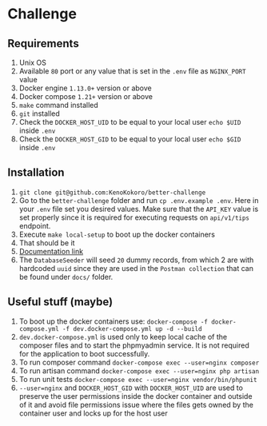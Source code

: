 # Challenge

## Requirements
1. Unix OS
2. Available `80` port or any value that is set in the `.env` file as `NGINX_PORT` value
3. Docker engine `1.13.0+` version or above
4. Docker compose `1.21+` version or above
5. `make` command installed
6. `git` installed
7. Check the `DOCKER_HOST_UID` to be equal to your local user `echo $UID` inside `.env`
8. Check the `DOCKER_HOST_GID` to be equal to your local user `echo $GID` inside `.env`

## Installation
1. `git clone git@github.com:KenoKokoro/better-challenge`
2. Go to the `better-challenge` folder and run `cp .env.example .env`. Here in your `.env` file set you desired values. 
Make sure that the `API_KEY` value is set properly since it is required for executing requests on `api/v1/tips` endpoint.
3. Execute `make local-setup` to boot up the docker containers
4. That should be it
5. [Documentation link](https://documenter.getpostman.com/view/1567891/RzZAjxqw)
6. The `DatabaseSeeder` will seed `20` dummy records, from which 2 are with hardcoded `uuid` since they are used in the 
`Postman collection` that can be found under `docs/` folder.

## Useful stuff (maybe)
1. To boot up the docker containers use: `docker-compose -f docker-compose.yml -f dev.docker-compose.yml up -d --build`
2. `dev.docker-compose.yml` is used only to keep local cache of the composer files and to start the phpmyadmin service.
 It is not required for the application to boot successfully.
3. To run composer command `docker-compose exec --user=nginx composer`
4. To run artisan command `docker-compose exec --user=nginx php artisan`
5. To run unit tests `docker-compose exec --user=nginx vendor/bin/phpunit`
6. `--user=nginx` and `DOCKER_HOST_GID` with `DOCKER_HOST_UID` are used to preserve the user permissions inside the docker container
and outside of it and avoid file permissions issue where the files gets owned by the container user and locks up for the host user
